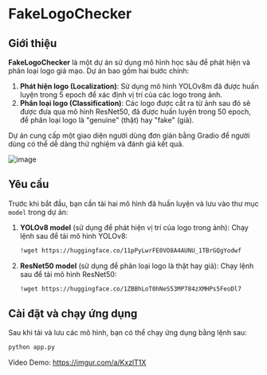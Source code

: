 # FakeLogoChecker

## Giới thiệu

**FakeLogoChecker** là một dự án sử dụng mô hình học sâu để phát hiện và phân loại logo giả mạo. Dự án bao gồm hai bước chính:

1. **Phát hiện logo (Localization)**: Sử dụng mô hình YOLOv8m đã được huấn luyện trong 5 epoch để xác định vị trí của các logo trong ảnh.
2. **Phân loại logo (Classification)**: Các logo được cắt ra từ ảnh sau đó sẽ được đưa qua mô hình ResNet50, đã được huấn luyện trong 50 epoch, để phân loại logo là "genuine" (thật) hay "fake" (giả).

Dự án cung cấp một giao diện người dùng đơn giản bằng Gradio để người dùng có thể dễ dàng thử nghiệm và đánh giá kết quả.

![image](https://github.com/user-attachments/assets/cec8e21b-5f6f-42ec-af74-ec89ceccda9b) 

## Yêu cầu

Trước khi bắt đầu, bạn cần tải hai mô hình đã huấn luyện và lưu vào thư mục `model` trong dự án:

1. **YOLOv8 model** (sử dụng để phát hiện vị trí của logo trong ảnh):
    Chạy lệnh sau để tải mô hình YOLOv8:
    ```bash
    !wget https://huggingface.co/11pPyLwrFE0VO8A4AUNU_1TBrGQgYodwf 
    ```

2. **ResNet50 model** (sử dụng để phân loại logo là thật hay giả):
    Chạy lệnh sau để tải mô hình ResNet50:
    ```bash
    !wget https://huggingface.co/1ZBBhLoT0hNeS53MP784zXMHPs5FeoDl7 
    ```

## Cài đặt và chạy ứng dụng

Sau khi tải và lưu các mô hình, bạn có thể chạy ứng dụng bằng lệnh sau:

```bash
python app.py
```

Video Demo:
https://imgur.com/a/KxzlT1X 
